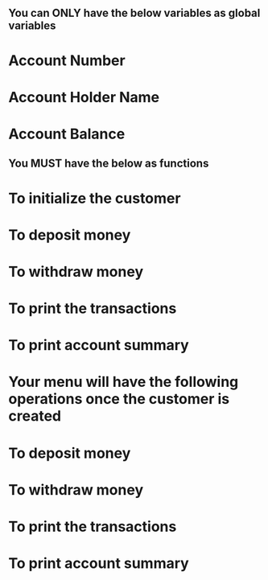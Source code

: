 ## You can ONLY have the below variables as global variables
# Account Number
# Account Holder Name
# Account Balance
## You MUST have the below as functions
# To initialize the customer
# To deposit money
# To withdraw money
# To print the transactions
# To print account summary
# Your menu will have the following operations once the customer is created
# To deposit money
# To withdraw money
# To print the transactions
# To print account summary